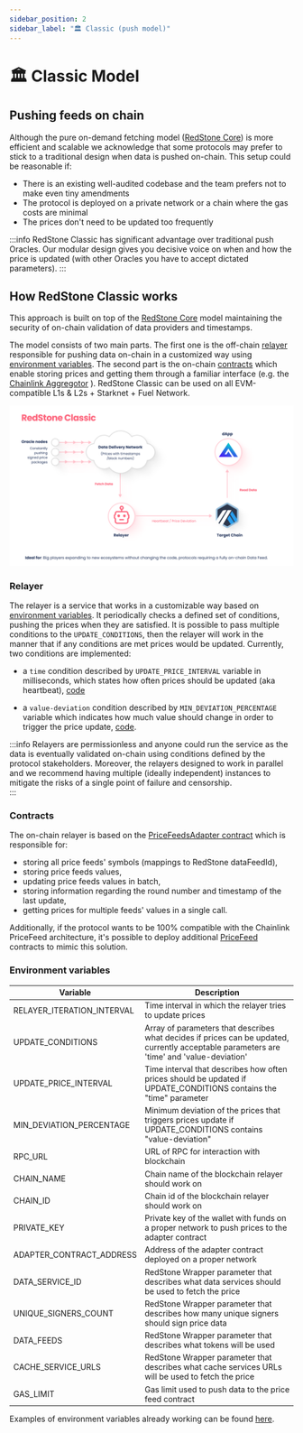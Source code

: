 ```yaml
---
sidebar_position: 2
sidebar_label: "🏛 Classic (push model)"
---
```


# 🏛 Classic Model
## Pushing feeds on chain


Although the pure on-demand fetching model ([RedStone Core](./redstone-core.mdx)) is more efficient and scalable we acknowledge that some protocols may prefer to stick to a traditional design when data is pushed on-chain. This setup could be reasonable if:
- There is an existing well-audited codebase and the team prefers not to make even tiny amendments 
- The protocol is deployed on a private network or a chain where the gas costs are minimal
- The prices don't need to be updated too frequently

:::info
RedStone Classic has significant advantage over traditional push Oracles. Our modular design gives you decisive voice on when and how the price is updated (with other Oracles you have to accept dictated parameters).
:::

## How RedStone Classic works

This approach is built on top of the [RedStone Core](./redstone-core.mdx) model maintaining the security of on-chain validation of data providers and timestamps. 

The model consists of two main parts. The first one is the off-chain [relayer](#relayer) responsible for pushing data on-chain in a customized way using [environment variables](#environment-variables). The second part is the on-chain [contracts](#contracts) which enable storing prices and getting them through a familiar interface (e.g. the [Chainlink Aggregotor](https://github.com/smartcontractkit/chainlink/blob/develop/contracts/src/v0.8/interfaces/AggregatorV3Interface.sol) ). RedStone Classic can be used on all EVM-compatible L1s & L2s + Starknet + Fuel Network.

![RedStone Classic diagram](/img/redstone-classic.png)

### Relayer

The relayer is a service that works in a customizable way based on [environment variables](#environment-variables). It periodically checks a defined set of conditions, pushing the prices when they are satisfied. It is possible to pass multiple conditions to the `UPDATE_CONDITIONS`, then the relayer will work in the manner that if any conditions are met prices would be updated. Currently, two conditions are implemented:

- a `time` condition described by `UPDATE_PRICE_INTERVAL` variable in milliseconds, which states how often prices should be updated (aka heartbeat), [code](https://github.com/redstone-finance/redstone-oracles-monorepo/blob/main/packages/on-chain-relayer/src/core/update-conditions/time-condition.ts)

- a `value-deviation` condition described by `MIN_DEVIATION_PERCENTAGE` variable which indicates how much value should change in order to trigger the price update, [code](https://github.com/redstone-finance/redstone-oracles-monorepo/blob/main/packages/on-chain-relayer/src/core/update-conditions/value-deviation-condition.ts).

:::info
Relayers are permissionless and anyone could run the service as the data is eventually validated on-chain using conditions defined by the protocol stakeholders. Moreover, the relayers designed to work in parallel and we recommend having multiple (ideally independent) instances to mitigate the risks of a single point of failure and censorship.  
:::

### Contracts

The on-chain relayer is based on the [PriceFeedsAdapter contract](https://github.com/redstone-finance/redstone-oracles-monorepo/blob/main/packages/on-chain-relayer/contracts/core/RedstoneAdapterBase.sol) which is responsible for:

- storing all price feeds' symbols (mappings to RedStone dataFeedId),
- storing price feeds values,
- updating price feeds values in batch,
- storing information regarding the round number and timestamp of the last update,
- getting prices for multiple feeds' values in a single call.

Additionally, if the protocol wants to be 100% compatible with the Chainlink PriceFeed architecture, it's possible to deploy additional [PriceFeed](https://github.com/redstone-finance/redstone-oracles-monorepo/blob/main/packages/on-chain-relayer/contracts/price-feeds/PriceFeedBase.sol) contracts to mimic this solution.

### Environment variables

| Variable                   | Description                                                                                                                                                                                                                                 |
| -------------------------- | ------------------------------------------------------------------------------------------------------------------------------------------------------------------------------------------------------------------------------------------- |
| RELAYER_ITERATION_INTERVAL | Time interval in which the relayer tries to update prices                                                                                                                                                                                   |
| UPDATE_CONDITIONS          | Array of parameters that describes what decides if prices can be updated, currently acceptable parameters are 'time' and 'value-deviation'                                                                                                 |
| UPDATE_PRICE_INTERVAL      | Time interval that describes how often prices should be updated if UPDATE_CONDITIONS contains the "time" parameter                                                                                                                             |
| MIN_DEVIATION_PERCENTAGE   | Minimum deviation of the prices that triggers prices update if UPDATE_CONDITIONS contains "value-deviation"                                                                                                                                |
| RPC_URL                    | URL of RPC for interaction with blockchain                                                                                                                                                                                                  |
| CHAIN_NAME                 | Chain name of the blockchain relayer should work on                                                                                                                                                                                         |
| CHAIN_ID                   | Chain id of the blockchain relayer should work on                                                                                                                                                                                           |
| PRIVATE_KEY                | Private key of the wallet with funds on a proper network to push prices to the adapter contract                                                                                                                                          |
| ADAPTER_CONTRACT_ADDRESS   | Address of the adapter contract deployed on a proper network                                                                                                                                                                                |
| DATA_SERVICE_ID            | RedStone Wrapper parameter that describes what data services should be used to fetch the price     |
| UNIQUE_SIGNERS_COUNT       | RedStone Wrapper parameter that describes how many unique signers should sign price data            |
| DATA_FEEDS                 | RedStone Wrapper parameter that describes what tokens will be used                                 |
| CACHE_SERVICE_URLS         | RedStone Wrapper parameter that describes what cache services URLs will be used to fetch the price |
| GAS_LIMIT                  | Gas limit used to push data to the price feed contract                                                                                                                                                                                      |

Examples of environment variables already working can be found [here](https://github.com/redstone-finance/redstone-oracles-monorepo/tree/main/packages/on-chain-relayer/deployed-config).
